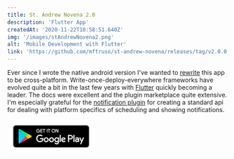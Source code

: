 ```yaml
---
title: St. Andrew Novena 2.0
description: 'Flutter App'
createdAt: '2020-11-22T10:58:51.640Z'
img: '/images/stAndrewNovena2.png'
alt: 'Mobile Development with Flutter'
link: 'https://github.com/mftruso/st-andrew-novena/releases/tag/v2.0.0'
---
```

Ever since I wrote the native android version I've wanted to [rewrite](https://github.com/mftruso/st-andrew-novena/releases/tag/v2.0.0) this app to be cross-platform. Write-once-deploy-everywhere frameworks have evolved quite a bit in the last few years with [Flutter](https://flutter.dev) quickly becoming a leader. The docs were excellent and the plugin marketplace quite extensive. I'm especially grateful for the [notification plugin](https://pub.dev/packages/flutter_local_notifications) for creating a standard api for dealing with platform specifics of scheduling and showing notifications. 

<a href="https://play.google.com/store/apps/details?id=com.miketruso.standrewnovena" target="_blank"><img src="/images/google-play-badge.png" width="200" /></a>
